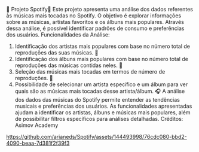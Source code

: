🎵 Projeto Spotify🎵 
Este projeto apresenta uma análise dos dados referentes às músicas mais tocadas no Spotify. O objetivo é explorar informações sobre as músicas, artistas favoritos e os álbuns mais populares. Através dessa análise, é possível identificar padrões de consumo e preferências dos usuários.
Funcionalidades da Análise:
1. Identificação dos artistas mais populares com base no número total de reproduções das suas músicas. 🎸 
2. Identificação dos álbuns mais populares com base no número total de reproduções das músicas contidas neles. 🥁 
3. Seleção das músicas mais tocadas em termos de número de reproduções. 🎷 
4. Possibilidade de selecionar um artista específico e um álbum para ver quais são as músicas mais tocadas desse artista/álbum. 🎧 
A análise dos dados das músicas do Spotify permite entender as tendências musicais e preferências dos usuários. As funcionalidades apresentadas ajudam a identificar os artistas, álbuns e músicas mais populares, além de possibilitar filtros específicos para análises detalhadas.
Créditos: Asimov Academy

https://github.com/arianeds/Spotify/assets/144493998/76cdc080-bbd2-4090-beaa-7d381f2f39f3

